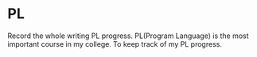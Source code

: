 # PL
Record the whole writing PL progress. PL(Program Language) is the most important course in my college. 
To keep track of my PL progress.
